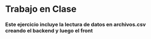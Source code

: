 # Trabajo en Clase
### Este ejercicio incluye la lectura de datos en archivos.csv creando el backend y luego el front